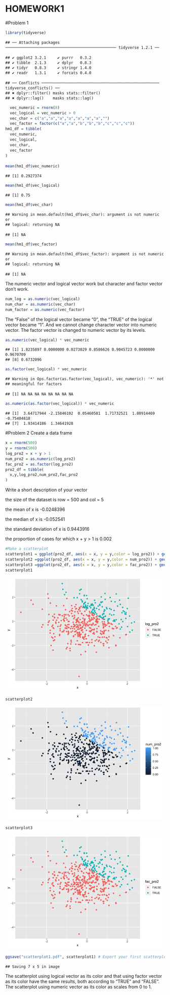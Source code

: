 HOMEWORK1
================

\#Problem
    1

``` r
library(tidyverse)
```

    ## ── Attaching packages ───────────────────────────────────────────────── tidyverse 1.2.1 ──

    ## ✔ ggplot2 3.2.1     ✔ purrr   0.3.2
    ## ✔ tibble  2.1.3     ✔ dplyr   0.8.3
    ## ✔ tidyr   0.8.3     ✔ stringr 1.4.0
    ## ✔ readr   1.3.1     ✔ forcats 0.4.0

    ## ── Conflicts ──────────────────────────────────────────────────── tidyverse_conflicts() ──
    ## ✖ dplyr::filter() masks stats::filter()
    ## ✖ dplyr::lag()    masks stats::lag()

``` r
  vec_numeric = rnorm(8)
  vec_logical = vec_numeric > 0
  vec_char = c("a","a","a","a","a","a","a","")
  vec_factor = factor(c("a","a","b","b","b","c","c","c"))
hm1_df = tibble(
  vec_numeric,
  vec_logical,
  vec_char,
  vec_factor
)

mean(hm1_df$vec_numeric)
```

    ## [1] 0.2927374

``` r
mean(hm1_df$vec_logical)
```

    ## [1] 0.75

``` r
mean(hm1_df$vec_char)
```

    ## Warning in mean.default(hm1_df$vec_char): argument is not numeric or
    ## logical: returning NA

    ## [1] NA

``` r
mean(hm1_df$vec_factor)
```

    ## Warning in mean.default(hm1_df$vec_factor): argument is not numeric or
    ## logical: returning NA

    ## [1] NA

The numeric vector and logical vector work but character and factor
vector don’t work.

``` r
num_log = as.numeric(vec_logical) 
num_char = as.numeric(vec_char) 
num_factor = as.numeric(vec_factor)
```

The “False” of the logical vector became “0”, the “TRUE” of the logical
vector became “1”. And we cannot change character vector into numeric
vector. The factor vector is changed to numeric vector by its
    levels.

``` r
as.numeric(vec_logical) * vec_numeric
```

    ## [1] 1.8235897 0.0000000 0.0273029 0.8586626 0.9045723 0.0000000 0.9670709
    ## [8] 0.6732096

``` r
as.factor(vec_logical) * vec_numeric
```

    ## Warning in Ops.factor(as.factor(vec_logical), vec_numeric): '*' not
    ## meaningful for factors

    ## [1] NA NA NA NA NA NA NA NA

``` r
as.numeric(as.factor(vec_logical)) * vec_numeric
```

    ## [1]  3.64717944 -2.15846102  0.05460581  1.71732521  1.80914469 -0.75404818
    ## [7]  1.93414186  1.34641928

\#Problem 2 Create a data frame

``` r
x = rnorm(500)
y = rnorm(500)
log_pro2 = x + y > 1
num_pro2 = as.numeric(log_pro2)
fac_pro2 = as.factor(log_pro2)
pro2_df = tibble(
  x,y,log_pro2,num_pro2,fac_pro2
)
```

Write a short description of your vector

the size of the dataset is row = 500 and col = 5

the mean of x is -0.0248396

the median of x is -0.052541

the standard deviation of x is 0.9443916

the proportion of cases for which x + y \> 1 is 0.002

``` r
#Make a scatterplot
scatterplot1 = ggplot(pro2_df, aes(x = x, y = y,color = log_pro2)) + geom_point()
scatterplot2 =ggplot(pro2_df, aes(x = x, y = y,color = num_pro2)) + geom_point()
scatterplot3 =ggplot(pro2_df, aes(x = x, y = y,color = fac_pro2)) + geom_point()
scatterplot1
```

![](p8105_hw1_xw2676_files/figure-gfm/unnamed-chunk-5-1.png)<!-- -->

``` r
scatterplot2
```

![](p8105_hw1_xw2676_files/figure-gfm/unnamed-chunk-5-2.png)<!-- -->

``` r
scatterplot3
```

![](p8105_hw1_xw2676_files/figure-gfm/unnamed-chunk-5-3.png)<!-- -->

``` r
ggsave("scatterplot1.pdf", scatterplot1) # Export your first scatterplot to your project directory using ggsave
```

    ## Saving 7 x 5 in image

The scatterplot using logical vector as its color and that using factor
vector as its color have the same results, both according to “TRUE” and
“FALSE”. The scatterplot using numeric vector as its color as scales
from 0 to 1.
